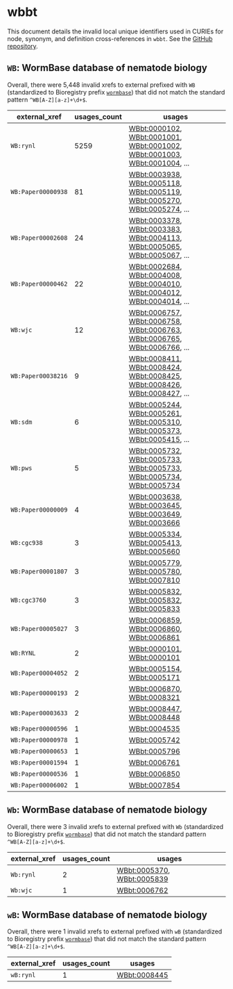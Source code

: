 # wbbt

This document details the invalid local unique identifiers used in CURIEs
for node, synonym, and definition cross-references in `wbbt`. See the [GitHub repository](https://github.com/obophenotype/c-elegans-gross-anatomy-ontology).


## `WB`: WormBase database of nematode biology

Overall, there were 5,448 invalid
xrefs to external prefixed with `WB` (standardized to Bioregistry
prefix [`wormbase`](https://bioregistry.io/wormbase)) that
did not match the standard pattern `^WB[A-Z][a-z]+\d+$`.

| external_xref      |   usages_count | usages                                                                                                                                                                                                                                                                       |
|--------------------|----------------|------------------------------------------------------------------------------------------------------------------------------------------------------------------------------------------------------------------------------------------------------------------------------|
| `WB:rynl`          |           5259 | [WBbt:0000102](https://bioregistry.io/WBbt:0000102), [WBbt:0001001](https://bioregistry.io/WBbt:0001001), [WBbt:0001002](https://bioregistry.io/WBbt:0001002), [WBbt:0001003](https://bioregistry.io/WBbt:0001003), [WBbt:0001004](https://bioregistry.io/WBbt:0001004), ... |
| `WB:Paper00000938` |             81 | [WBbt:0003938](https://bioregistry.io/WBbt:0003938), [WBbt:0005118](https://bioregistry.io/WBbt:0005118), [WBbt:0005119](https://bioregistry.io/WBbt:0005119), [WBbt:0005270](https://bioregistry.io/WBbt:0005270), [WBbt:0005274](https://bioregistry.io/WBbt:0005274), ... |
| `WB:Paper00002608` |             24 | [WBbt:0003378](https://bioregistry.io/WBbt:0003378), [WBbt:0003383](https://bioregistry.io/WBbt:0003383), [WBbt:0004113](https://bioregistry.io/WBbt:0004113), [WBbt:0005065](https://bioregistry.io/WBbt:0005065), [WBbt:0005067](https://bioregistry.io/WBbt:0005067), ... |
| `WB:Paper00000462` |             22 | [WBbt:0002684](https://bioregistry.io/WBbt:0002684), [WBbt:0004008](https://bioregistry.io/WBbt:0004008), [WBbt:0004010](https://bioregistry.io/WBbt:0004010), [WBbt:0004012](https://bioregistry.io/WBbt:0004012), [WBbt:0004014](https://bioregistry.io/WBbt:0004014), ... |
| `WB:wjc`           |             12 | [WBbt:0006757](https://bioregistry.io/WBbt:0006757), [WBbt:0006758](https://bioregistry.io/WBbt:0006758), [WBbt:0006763](https://bioregistry.io/WBbt:0006763), [WBbt:0006765](https://bioregistry.io/WBbt:0006765), [WBbt:0006766](https://bioregistry.io/WBbt:0006766), ... |
| `WB:Paper00038216` |              9 | [WBbt:0008411](https://bioregistry.io/WBbt:0008411), [WBbt:0008424](https://bioregistry.io/WBbt:0008424), [WBbt:0008425](https://bioregistry.io/WBbt:0008425), [WBbt:0008426](https://bioregistry.io/WBbt:0008426), [WBbt:0008427](https://bioregistry.io/WBbt:0008427), ... |
| `WB:sdm`           |              6 | [WBbt:0005244](https://bioregistry.io/WBbt:0005244), [WBbt:0005261](https://bioregistry.io/WBbt:0005261), [WBbt:0005310](https://bioregistry.io/WBbt:0005310), [WBbt:0005373](https://bioregistry.io/WBbt:0005373), [WBbt:0005415](https://bioregistry.io/WBbt:0005415), ... |
| `WB:pws`           |              5 | [WBbt:0005732](https://bioregistry.io/WBbt:0005732), [WBbt:0005733](https://bioregistry.io/WBbt:0005733), [WBbt:0005733](https://bioregistry.io/WBbt:0005733), [WBbt:0005734](https://bioregistry.io/WBbt:0005734), [WBbt:0005734](https://bioregistry.io/WBbt:0005734)      |
| `WB:Paper00000009` |              4 | [WBbt:0003638](https://bioregistry.io/WBbt:0003638), [WBbt:0003645](https://bioregistry.io/WBbt:0003645), [WBbt:0003649](https://bioregistry.io/WBbt:0003649), [WBbt:0003666](https://bioregistry.io/WBbt:0003666)                                                           |
| `WB:cgc938`        |              3 | [WBbt:0005334](https://bioregistry.io/WBbt:0005334), [WBbt:0005413](https://bioregistry.io/WBbt:0005413), [WBbt:0005660](https://bioregistry.io/WBbt:0005660)                                                                                                                |
| `WB:Paper00001807` |              3 | [WBbt:0005779](https://bioregistry.io/WBbt:0005779), [WBbt:0005780](https://bioregistry.io/WBbt:0005780), [WBbt:0007810](https://bioregistry.io/WBbt:0007810)                                                                                                                |
| `WB:cgc3760`       |              3 | [WBbt:0005832](https://bioregistry.io/WBbt:0005832), [WBbt:0005832](https://bioregistry.io/WBbt:0005832), [WBbt:0005833](https://bioregistry.io/WBbt:0005833)                                                                                                                |
| `WB:Paper00005027` |              3 | [WBbt:0006859](https://bioregistry.io/WBbt:0006859), [WBbt:0006860](https://bioregistry.io/WBbt:0006860), [WBbt:0006861](https://bioregistry.io/WBbt:0006861)                                                                                                                |
| `WB:RYNL`          |              2 | [WBbt:0000101](https://bioregistry.io/WBbt:0000101), [WBbt:0000101](https://bioregistry.io/WBbt:0000101)                                                                                                                                                                     |
| `WB:Paper00004052` |              2 | [WBbt:0005154](https://bioregistry.io/WBbt:0005154), [WBbt:0005171](https://bioregistry.io/WBbt:0005171)                                                                                                                                                                     |
| `WB:Paper00000193` |              2 | [WBbt:0006870](https://bioregistry.io/WBbt:0006870), [WBbt:0008321](https://bioregistry.io/WBbt:0008321)                                                                                                                                                                     |
| `WB:Paper00003633` |              2 | [WBbt:0008447](https://bioregistry.io/WBbt:0008447), [WBbt:0008448](https://bioregistry.io/WBbt:0008448)                                                                                                                                                                     |
| `WB:Paper00000596` |              1 | [WBbt:0004535](https://bioregistry.io/WBbt:0004535)                                                                                                                                                                                                                          |
| `WB:Paper00000978` |              1 | [WBbt:0005742](https://bioregistry.io/WBbt:0005742)                                                                                                                                                                                                                          |
| `WB:Paper00000653` |              1 | [WBbt:0005796](https://bioregistry.io/WBbt:0005796)                                                                                                                                                                                                                          |
| `WB:Paper00001594` |              1 | [WBbt:0006761](https://bioregistry.io/WBbt:0006761)                                                                                                                                                                                                                          |
| `WB:Paper00000536` |              1 | [WBbt:0006850](https://bioregistry.io/WBbt:0006850)                                                                                                                                                                                                                          |
| `WB:Paper00006002` |              1 | [WBbt:0007854](https://bioregistry.io/WBbt:0007854)                                                                                                                                                                                                                          |

## `Wb`: WormBase database of nematode biology

Overall, there were 3 invalid
xrefs to external prefixed with `Wb` (standardized to Bioregistry
prefix [`wormbase`](https://bioregistry.io/wormbase)) that
did not match the standard pattern `^WB[A-Z][a-z]+\d+$`.

| external_xref   |   usages_count | usages                                                                                                   |
|-----------------|----------------|----------------------------------------------------------------------------------------------------------|
| `Wb:rynl`       |              2 | [WBbt:0005370](https://bioregistry.io/WBbt:0005370), [WBbt:0005839](https://bioregistry.io/WBbt:0005839) |
| `Wb:wjc`        |              1 | [WBbt:0006762](https://bioregistry.io/WBbt:0006762)                                                      |

## `wB`: WormBase database of nematode biology

Overall, there were 1 invalid
xrefs to external prefixed with `wB` (standardized to Bioregistry
prefix [`wormbase`](https://bioregistry.io/wormbase)) that
did not match the standard pattern `^WB[A-Z][a-z]+\d+$`.

| external_xref   |   usages_count | usages                                              |
|-----------------|----------------|-----------------------------------------------------|
| `wB:rynl`       |              1 | [WBbt:0008445](https://bioregistry.io/WBbt:0008445) |

